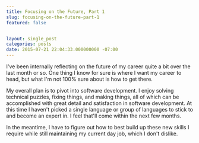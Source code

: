 ```yaml
---
title: Focusing on the Future, Part 1
slug: focusing-on-the-future-part-1
featured: false


layout: single_post
categories: posts
date: 2015-07-21 22:04:33.000000000 -07:00
---
```


I've been internally reflecting on the future of my career quite a bit over the last month or so. One thing I know for sure is where I want my career to head, but what I'm not 100% sure about is how to get there.

My overall plan is to pivot into software development. I enjoy solving technical puzzles, fixing things, and making things, all of which can be accomplished with great detail and satisfaction in software development. At this time I haven't picked a single language or group of languages to stick to and become an expert in. I feel that'll come within the next few months.

In the meantime, I have to figure out how to best build up these new skills I require while still maintaining my current day job, which I don't dislike.

